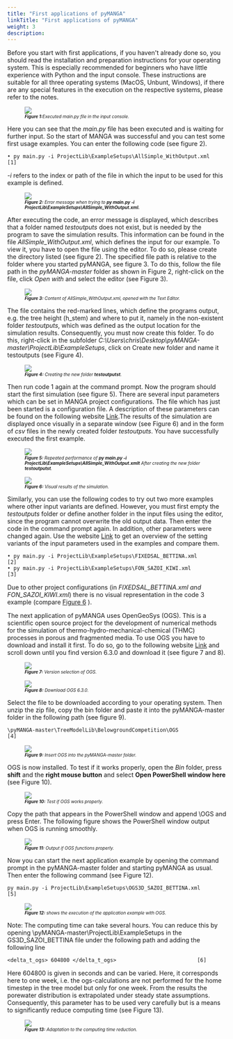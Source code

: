 ```yaml
---
title: "First applications of pyMANGA"
linkTitle: "First applications of pyMANGA"
weight: 3
description:
---
```

Before you start with first applications, if you haven't already done so, you should read the installation and preparation instructions for your operating system. This is especially recommended for beginners who have little experience with Python and the input console. These instructions are suitable for all three operating systems (MacOS, Unbunt, Windows), if there are any special features in the execution on the respective systems, please refer to the notes.

<figure>
<img src="/pictures/ausgefuehrte_main_py_Datei_in_der_Eingabekonsole.jpg">
<figcaption><font size = "1"><i><b>Figure 1:</b>Executed main.py file in the input console.</i></font></figcaption>
</figure><p>

Here you can see that the *main.py* file has been executed and is waiting for further input. So the start of MANGA was successful and you can test some first usage examples. You can enter the following code (see figure 2).

	• py main.py -i ProjectLib\ExampleSetups\AllSimple_WithOutput.xml	    		 [1]

*-i* refers to the index or path of the file in which the input to be used for this example is defined.   

<figure>
<img src="/pictures/Fehlermeldung_beim_Aufuehren_von_py-main.py.jpg">
<figcaption><font size = "1"><i><b>Figure 2:</b> Error message when trying to <b>py main.py -i ProjectLib\ExampleSetups\AllSimple_WithOutput.xml.</b></i></font></figcaption>
</figure><p>

After executing the code, an error message is displayed, which describes that a folder named *testoutputs* does not exist, but is needed by the program to save the simulation results. This information can be found in the file *AllSimple_WithOutput.xml*, which defines the input for our example. To view it, you have to open the file using the editor. To do so, please create the directory listed (see figure 2). The specified file path is relative to the folder where you started pyMANGA, see figure 3. To do this, follow the file path in the *pyMANGA-master* folder as shown in Figure 2, right-click on the file, click *Open with* and select the editor (see Figure 3).

<figure>
<img src="/pictures/Inhalt_von_AllSimple_WithOutput.xml,_geoeffnet_mit_dem_Text_Editor.jpg">
<figcaption><font size = "1"><i><b>Figure 3:</b> Content of </b>AllSimple_WithOutput.xml</b>, opened with the Text Editor.</i></font></figcaption>
</figure><p>

The file contains the red-marked lines, which define the programs output, e.g. the tree height (h_stem) and where to put it, namely in the non-existent folder *testoutputs*, which was defined as the output location for the simulation results. Consequently, you must now create this folder. To do this, right-click in the subfolder *C:\Users\chris\Desktop\pyMANGA-master\ProjectLib\ExampleSetups*, click on Create new folder and name it testoutputs (see Figure 4).

<figure>
<img src="/pictures/Erstellung_des_neuen_Ordners_testoutputs.jpg">
<figcaption><font size = "1"><i><b>Figure 4:</b> Creating the new folder <b>testoutputst</b>.</i></font></figcaption>
</figure><p>

Then run code 1 again at the command prompt. Now the program should start the first simulation (see figure 5). There are several input parameters which can be set in MANGA project configurations. The file which has just been started is a configuration file. A description of these parameters can be found on the following website [Link](https://jbathmann.github.io/pyMANGA/project_dox__MangaProject__MangaProject.html "https://jbathmann.github.io/pyMANGA/project_dox__MangaProject__MangaProject.html").The results of the simulation are displayed once visually in a separate window (see Figure 6) and in the form of *csv* files in the newly created folder *testoutputs*. You have successfully executed the first example.

<figure>
<img src="/pictures/Widerholte_Ausfuehrung_von_py_main.py_-i_ProjectLibExampleSetupsAllSimple_WithOutput.xml_nach_erstellung_den_neuen_Ordner_testoutputs.jpg">
<figcaption><font size = "1"><i><b>Figure 5:</b> Repeated performance of  <b>py main.py -i ProjectLib\ExampleSetups\AllSimple_WithOutput.xmlt</b> After creating the new folder  <b>testoutputst</b>.</i></font></figcaption>
</figure><p>

<figure>
<a name="Abbildung_6"></a>
<img src="/pictures/Visuelle_Ergebnisse_der_Simulation.jpg">
<figcaption><font size = "1"><i><b>Figure 6:</b> Visual results of the simulation.</i></font></figcaption>
</figure><p>

Similarly, you can use the following codes to try out two more examples where other input variants are defined. However, you must first empty the *testoutputs* folder or define another folder in the input files using the editor, since the program cannot overwrite the old output data. Then enter the code in the command prompt again. In addition, other parameters were changed again. Use the website [Link](https://jbathmann.github.io/pyMANGA/project_dox__MangaProject__MangaProject.html "https://jbathmann.github.io/pyMANGA/project_dox__MangaProject__MangaProject.html") to get an overview of the setting variants of the input parameters used in the examples and compare them. 

	• py main.py -i ProjectLib\ExampleSetups\FIXEDSAL_BETTINA.xml 	            	  	 [2] 
	• py main.py -i ProjectLib\ExampleSetups\FON_SAZOI_KIWI.xml	          		 [3]

Due to other project configurations (in *FIXEDSAL_BETTINA.xml and FON_SAZOI_KIWI.xml*) there is no visual representation in the code 3 example (compare <a href="/en/docs/first_steps/first_applications/first_applications_of_pymanga/#Figure_6">Figure 6</a> ). 

The next application of pyMANGA uses OpenGeoSys (OGS). This is a scientific open source project for the development of numerical methods for the simulation of thermo-hydro-mechanical-chemical (THMC) processes in porous and fragmented media. To use OGS you have to download and install it first. To do so, go to the following website [Link](https://www.opengeosys.org/releases/ "https://www.opengeosys.org/releases/") and scroll down until you find version 6.3.0 and download it (see figure 7 and 8).

<figure>
<a name="Abbildung_7"></a>
<img src="/pictures/Versionsauswahl_von_OGS.jpg">
<figcaption><font size = "1"><i><b>Figure 7:</b> Version selection of OGS.</i></font></figcaption>
</figure><p>

<figure>
<a name="Abbildung_8"></a>
<img src="/pictures/Download_von_OGS 6.3.0.jpg">
<figcaption><font size = "1"><i><b>Figure 8:</b> Download OGS 6.3.0.</i></font></figcaption>
</figure><p>

Select the file to be downloaded according to your operating system.  Then unzip the zip file, copy the bin folder and paste it into the pyMANGA-master folder in the following path (see figure 9).

	\pyMANGA-master\TreeModelLib\BelowgroundCompetition\OGS					 [4]

<figure>
<a name="Abbildung_9"></a>
<img src="/pictures/Einfuegen_von_OGS_in_den_pyMANGA-master_Ordner.jpg">
<figcaption><font size = "1"><i><b>Figure 9:</b> Insert OGS into the pyMANGA-master folder.</i></font></figcaption>
</figure><p>

OGS is now installed. To test if it works properly, open the _Bin_ folder, press **shift** and the **right mouse button** and select **Open PowerShell window here** (see Figure 10).

<figure>
<a name="Abbildung_10"></a>
<img src="/pictures/Test_ob_OGS_Ordnungsgemaeß_funktioniert.jpg">
<figcaption><font size = "1"><i><b>Figure 10:</b> Test if OGS works properly.</i></font></figcaption>
</figure><p>

Copy the path that appears in the PowerShell window and append \OGS and press Enter. The following figure shows the PowerShell window output when OGS is running smoothly. 

<figure>
<a name="Abbildung_11"></a>
<img src="/pictures/Ausgabe_bei_Ordnungsgemaeßer_Funktion_von_OGS.jpg">
<figcaption><font size = "1"><i><b> Figure 11:</b> Output if OGS functions properly.</i></font></figcaption>
</figure><p>

Now you can start the next application example by opening the command prompt in the pyMANGA-master folder and starting pyMANGA as usual. Then enter the following command (see Figure 12).

	py main.py -i ProjectLib\ExampleSetups\OGS3D_SAZOI_BETTINA.xml 				 [5]

<figure>
<a name="Abbildung_12"></a>
<img src="/pictures/zeigt_die_Ausfuehrung_des_Anwendungsbeispiels_mit_OGS.jpg">
<figcaption><font size = "1"><i><b>Figure 12:</b> shows the execution of the application example with OGS.</i></font></figcaption>
</figure><p>

Note: The computing time can take several hours. You can reduce this by opening \pyMANGA-master\ProjectLib\ExampleSetups in the GS3D_SAZOI_BETTINA file under the following path and adding the following line

	<delta_t_ogs> 604800 </delta_t_ogs>							 [6]

Here 604800 is given in seconds and can be varied. Here, it corresponds here to one week, i.e. the ogs-calculations are not performed for the home timestep in the tree model but only for one week. From the results the porewater distribution is extrapolated under steady state assumptions. Consequently, this parameter has to be used very carefully but is a means to significantly reduce computing time (see Figure 13).

<figure>
<a name="Abbildung_13"></a>
<img src="/pictures/Anpassung_zur_Rechenzeit_Verkuerzung.jpg">
<figcaption><font size = "1"><i><b>Figure 13:</b> Adaptation to the computing time reduction.</i></font></figcaption>
</figure><p>